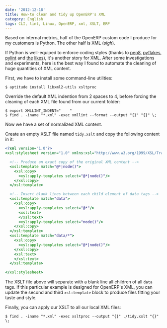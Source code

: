 ```yaml
---
date: '2012-12-18'
title: How-to clean and tidy up OpenERP's XML
category: English
tags: CLI, lint, Linux, OpenERP, xml, XSLT, ERP
---
```


Based on internal metrics, half of the OpenERP custom code I produce for my
customers is Python. The other half is XML (_sigh_).

If Python is well-equiped to enforce coding styles (thanks to
[pep8](https://pypi.python.org/pypi/pep8),
[pyflakes](https://pypi.python.org/pypi/pyflakes),
[pylint](https://pypi.python.org/pypi/pylint) and
[the](https://pypi.python.org/pypi/autopep8)
[likes](https://pypi.python.org/pypi/flake8)), it's another story for XML.
After some investigations and experiments, here is the best way I found to
automate the cleaning of huge quantities of XML content.

First, we have to install some command-line utilities:

```shell-session
$ aptitude install libxml2-utils xsltproc
```

Override the default XML indention from 2 spaces to 4, before forcing the
cleaning of each XML file found from our current folder:

```shell-session
$ export XMLLINT_INDENT="    "
$ find . -iname "*.xml" -exec xmllint --format --output "{}" "{}" \;
```

Now we have a set of normalized XML content.

Create an empty XSLT file named `tidy.xslt` and copy the following content in
it:

```xslt
<?xml version="1.0"?>
<xsl:stylesheet version="1.0" xmlns:xsl="http://www.w3.org/1999/XSL/Transform">

  <!-- Produce an exact copy of the original XML content -->
  <xsl:template match="@*|node()">
    <xsl:copy>
      <xsl:apply-templates select="@*|node()"/>
    </xsl:copy>
  </xsl:template>

  <!-- Insert blank lines between each child element of data tags -->
  <xsl:template match="data">
    <xsl:copy>
      <xsl:apply-templates select="@*"/>
      <xsl:text>
      </xsl:text>
      <xsl:apply-templates select="node()"/>
    </xsl:copy>
  </xsl:template>
  <xsl:template match="data/*">
    <xsl:copy>
      <xsl:apply-templates select="@*|node()"/>
    </xsl:copy>
    <xsl:text>
    </xsl:text>
  </xsl:template>

</xsl:stylesheet>
```

The XSLT file above will separate with a blank line all children of all `data`
tags. If this particular example is designed for OpenERP's XML, you can update
the second and third `xsl:template` block to produce files fitting your taste
and style.

Finally, you can apply our XSLT to all our local XML files:

```shell-session
$ find . -iname "*.xml" -exec xsltproc --output "{}" ./tidy.xslt "{}" \;
```
